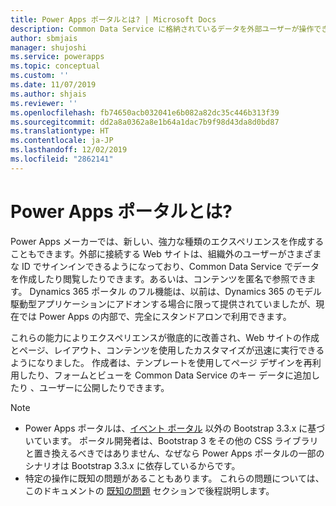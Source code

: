 ```yaml
---
title: Power Apps ポータルとは? | Microsoft Docs
description: Common Data Service に格納されているデータを外部ユーザーが操作できる Power Apps を使用して Web サイトを設計し、構築します 。
author: sbmjais
manager: shujoshi
ms.service: powerapps
ms.topic: conceptual
ms.custom: ''
ms.date: 11/07/2019
ms.author: shjais
ms.reviewer: ''
ms.openlocfilehash: fb74650acb032041e6b082a82dc35c446b313f39
ms.sourcegitcommit: dd2a8a0362a8e1b64a1dac7b9f98d43da8d0bd87
ms.translationtype: HT
ms.contentlocale: ja-JP
ms.lasthandoff: 12/02/2019
ms.locfileid: "2862141"
---
```

# <a name="what-is-power-apps-portals"></a>Power Apps ポータルとは?

Power Apps メーカーでは、新しい、強力な種類のエクスペリエンスを作成することもできます。外部に接続する Web サイトは、組織外のユーザーがさまざまな ID でサインインできるようになっており、Common Data Service でデータを作成したり閲覧したりできます。あるいは、コンテンツを匿名で参照できます。 Dynamics 365 ポータル のフル機能は、以前は、Dynamics 365 のモデル駆動型アプリケーションにアドオンする場合に限って提供されていましたが、現在では Power Apps の内部で、完全にスタンドアロンで利用できます。  

これらの能力によりエクスペリエンスが徹底的に改善され、Web サイトの作成とページ、レイアウト、コンテンツを使用したカスタマイズが迅速に実行できるようになりました。 作成者は、テンプレートを使用してページ デザインを再利用したり、フォームとビューを Common Data Service のキー データに追加したり 、ユーザーに公開したりできます。

> [!NOTE]
> - Power Apps ポータルは、[イベント ポータル](https://docs.microsoft.com/dynamics365/marketing/developer/event-management-web-application) 以外の Bootstrap 3.3.x に基づいています。 ポータル開発者は、Bootstrap 3 をその他の CSS ライブラリと置き換えるべきではありません、なぜなら Power Apps ポータルの一部のシナリオは Bootstrap 3.3.x に依存しているからです。
> - 特定の操作に既知の問題があることもあります。 これらの問題については、このドキュメントの [既知の問題](known-issues.md) セクションで後程説明します。  


 


